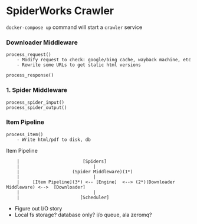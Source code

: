 # SpiderWorks Crawler

`docker-compose up` command will start a `crawler` service 

### Downloader Middleware
    process_request()
        - Modify request to check: google/bing cache, wayback machine, etc
        - Rewrite some URLs to get static html versions

    process_response()

### 1. Spider Middleware
    
    process_spider_input()
    process_spider_output()

### Item Pipeline
    process_item()
        - Write html/pdf to disk, db
    
    


Item Pipeline

```
    |                        [Spiders]
    |                            |
    |                    (Spider Middleware)(1*)
    |                            |
    |     [Item Pipeline](3*) <-- [Engine]  <--> (2*)(Downloader Middleware) <-->  [Downloader]
    |                            |
    |                       [Scheduler]

```



- Figure out I/O story
- Local fs storage? database only? i/o queue, ala zeromq? 




